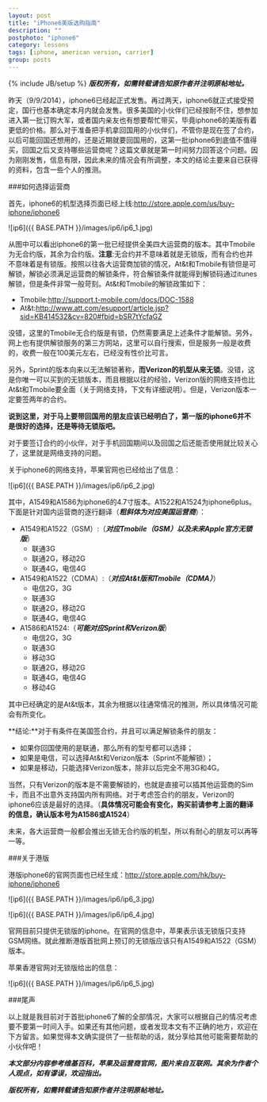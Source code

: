 ```yaml
---
layout: post
title: "iPhone6美版选购指南"
description: ""
postphoto: "iphone6"
category: lessons
tags: [iphone, american version, carrier]
group: posts
---
```

{% include JB/setup %}
***版权所有，如需转载请告知原作者并注明原帖地址。***

昨天（9/9/2014），iphone6已经起正式发售。再过两天，iphone6就正式接受预定，国行也基本确定本月内就会发售。很多美国的小伙伴们已经按耐不住，想参加进入第一批订购大军，或者国内亲友也有想要帮忙带买，毕竟iphone6的美版有着更低的价格。那么对于准备把手机拿回国用的小伙伴们，不管你是现在签了合约，以后可能回国还想用的，还是近期就要回国用的，这第一批iphone6到底值不值得买，回国之后又支持哪些运营商呢？这篇文章就是第一时间努力回答这个问题。因为刚刚发售，信息有限，因此未来的情况会有所调整，本文的结论主要来自已获得的资料，包含一些个人的推测。

###如何选择运营商

首先，iphone6的机型选择页面已经上线:<http://store.apple.com/us/buy-iphone/iphone6>

![ip6]({{ BASE.PATH }}/images/ip6/ip6_1.jpg)

从图中可以看出iphone6的第一批已经提供全美四大运营商的版本。其中Tmobile为无合约版，其余为合约版。**注意**:无合约并不意味着就是无锁版，而有合约也并不意味着是有锁版。按照以往各大运营商加锁的情况，At&t和Tmobile有锁但是可解锁，解锁必须满足运营商的解锁条件，符合解锁条件就能得到解锁码通过itunes解锁，但是条件非常一般苛刻。At&t和Tmobile的解锁政策如下：

*	Tmobile:<http://support.t-mobile.com/docs/DOC-1588>
*	At&t:<http://www.att.com/esupport/article.jsp?sid=KB414532&cv=820#fbid=bSR7tYcfaGZ>

没错，这里的Tmobile无合约版是有锁，仍然需要满足上述条件才能解锁。另外，网上也有提供解锁服务的第三方网站，这里可以自行搜索，但是服务一般是收费的，收费一般在100美元左右，已经没有性价比可言。

另外，Sprint的版本向来以无法解锁著称，**而Verizon的机型从来无锁**。没错，这是你唯一可以买到的无锁版本，而且根据以往的经验，Verizon版的网络支持也比At&t和Tmobile要全面（关于网络支持，下文有详细说明）。但是，Verizon版本一定要签两年的合约。

**说到这里，对于马上要带回国用的朋友应该已经明白了，第一版的iphone6并不是很好的选择，还是等待无锁版吧。**

对于要签订合约的小伙伴，对于手机回国期间以及回国之后还能否使用就比较关心了，这里就是网络支持的问题。

关于iphone6的网络支持，苹果官网也已经给出了信息：

![ip6]({{ BASE.PATH }}/images/ip6/ip6_2.jpg)

其中，A1549和A1586为iphone6的4.7寸版本。A1522和A1524为iphone6plus。下面是针对国内运营商的逐行翻译（***粗斜体为对应美国运营商***）：

*	A1549和A1522（GSM）:（***对应Tmobile（GSM）以及未来Apple官方无锁版***）
	*	联通3G
	*	联通2G，移动2G
	*	联通4G，电信4G
*	A1549和A1522（CDMA）:（***对应At&t版和Tmobile（CDMA）***）
	*	电信2G，3G
	*	联通3G
	*	联通2G，移动2G
	*	联通4G，电信4G
*	A1586和A1524:（***可能对应Sprint和Verizon版***）
	*	电信2G，3G
	*	联通3G
	*	移动3G
	*	联通2G，移动2G
	*	联通4G，电信4G
	*	移动4G

其中已经确定的是At&t版本，其余为根据以往通常情况的推测，所以具体情况可能会有所变化。

**结论:**对于有条件在美国签合约，并且可以满足解锁条件的朋友：

*	如果你回国使用的是联通，那么所有的型号都可以选择；
*	如果是电信，可以选择At&t和Verizon版本（Sprint不能解锁）；
*	如果是移动，只能选择Verizon版本，除非以后完全不用3G和4G。

当然，只有Verizon的版本是不需要解锁的，也就是直接可以插其他运营商的Sim卡，而且不出意外支持国内所有网络。对于考虑签合约的朋友，Verizon的iphone6应该是最好的选择。（**具体情况可能会有变化，购买前请参考上面的翻译的信息，确认版本号为A1586或A1524**）

未来，各大运营商一般都会推出无锁无合约版的机型，所以有耐心的朋友可以再等一等。


###关于港版

港版iphone6的官网页面也已经生成：<http://store.apple.com/hk/buy-iphone/iphone6>

![ip6]({{ BASE.PATH }}/images/ip6/ip6_3.jpg)

![ip6]({{ BASE.PATH }}/images/ip6/ip6_4.jpg)

官网目前只提供无锁版的iphone。在官网的信息中，苹果表示该无锁版只支持GSM网络。就此推断港版首批网上预订的无锁版应该只有A1549和A1522（GSM）版本。

苹果香港官网对无锁版给出的信息：

![ip6]({{ BASE.PATH }}/images/ip6/ip6_5.jpg)

###尾声

以上就是我目前对于首批iphone6了解的全部情况，大家可以根据自己的情况考虑要不要第一时间入手。如果还有其他问题，或者发现本文有不正确的地方，欢迎在下方留言。如果觉得本文确实提供了一些帮助的话，就分享给其他可能需要帮助的小伙伴吧！

***本文部分内容参考维基百科，苹果及运营商官网，图片来自互联网。其余为作者个人观点，如有谬误，欢迎指出。***

***版权所有，如需转载请告知原作者并注明原帖地址。***










